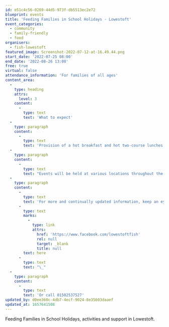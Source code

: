 ```yaml
---
id: e51c4c56-0269-44d5-973f-db5513ec2e72
blueprint: events
title: 'Feeding Families in School Holidays - Lowestoft'
event_categories:
  - community
  - family-friendly
  - food
organisers:
  - fish-lowestoft
featured_image: Screenshot-2022-07-12-at-16.49.44.png
start_date: '2022-07-25 08:00'
end_date: '2022-08-26 13:00'
free: true
virtual: false
attendance_information: 'For families of all ages'
content_area:
  -
    type: heading
    attrs:
      level: 3
    content:
      -
        type: text
        text: 'What to expect'
  -
    type: paragraph
    content:
      -
        type: text
        text: 'Provision of a hot breakfast and hot two-course lunches for families during the school holidays. Sessions will often have craft packs to take home or do at the venue, with friendly faces who can help fill in forms, help signpost to other venues and support in the town, in a calm and friendly environment.'
  -
    type: paragraph
    content:
      -
        type: text
        text: "Events will be held at various locations throughout the summer holidays from 25th\_July to 26th\_August. Each event will last between 1.5 to 2 hours"
  -
    type: paragraph
    content:
      -
        type: text
        text: 'For more and continually updated information, keep an eye on the organiser’s social media page, link '
      -
        type: text
        marks:
          -
            type: link
            attrs:
              href: 'https://www.facebook.com/lowestoftfish'
              rel: null
              target: _blank
              title: null
        text: here
      -
        type: text
        text: "\_"
  -
    type: paragraph
    content:
      -
        type: text
        text: 'Or call 01502537527'
updated_by: d0ee360c-4db7-4ecf-9024-8e35603daaef
updated_at: 1657641508
---
```

Feeding Families in School Holidays, activities and support in Lowestoft.